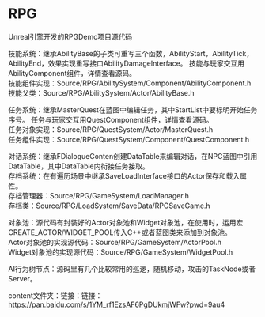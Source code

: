 # RPG

Unreal引擎开发的RPGDemo项目源代码


技能系统：继承AbilityBase的子类可重写三个函数，AbilityStart，AbilityTick，AbilityEnd，效果实现重写接口AbilityDamageInterface。
	技能与玩家交互用AbilityComponent组件，详情查看源码。  
技能组件实现：Source/RPG/AbilitySystem/Component/AbilityComponent.h  
技能父类：Source/RPG/AbilitySystem/Actor/AbilityBase.h  


任务系统：继承MasterQuest在蓝图中编辑任务，其中StartList中要标明开始任务序号。
	任务与玩家交互用QuestComponent组件，详情查看源码。  
任务对象实现：Source/RPG/QuestSystem/Actor/MasterQuest.h  
任务组件实现：Source/RPG/QuestSystem/Component/QuestComponent.h  


对话系统：继承FDialogueConten创建DataTable来编辑对话，在NPC蓝图中引用DataTable，其中DataTable内衔接任务接取。  
存档系统：在有遍历场景中继承SaveLoadInterface接口的Actor保存和载入属性。  
存档管理器：Source/RPG/GameSystem/LoadManager.h  
存档类：Source/RPG/LoadSystem/SaveData/RPGSaveGame.h  

对象池：源代码有封装好的Actor对象池和Widget对象池，在使用时，运用宏CREATE_ACTOR/WIDGET_POOL传入C++或者蓝图类来添加到对象池。  
Actor对象池的实现源代码：Source/RPG/GameSystem/ActorPool.h  
Widget对象池的实现源代码：Source/RPG/GameSystem/WidgetPool.h  

AI行为树节点：源码里有几个比较常用的巡逻，随机移动，攻击的TaskNode或者Server。  

content文件夹：链接：链接：https://pan.baidu.com/s/1YM_rf1EzsAF6PgDUkmjWFw?pwd=9au4
